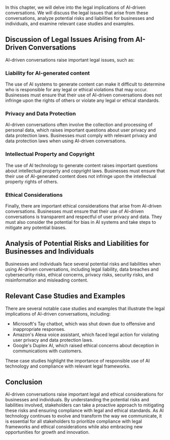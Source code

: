 
In this chapter, we will delve into the legal implications of AI-driven conversations. We will discuss the legal issues that arise from these conversations, analyze potential risks and liabilities for businesses and individuals, and examine relevant case studies and examples.

Discussion of Legal Issues Arising from AI-Driven Conversations
---------------------------------------------------------------

AI-driven conversations raise important legal issues, such as:

### Liability for AI-generated content

The use of AI systems to generate content can make it difficult to determine who is responsible for any legal or ethical violations that may occur. Businesses must ensure that their use of AI-driven conversations does not infringe upon the rights of others or violate any legal or ethical standards.

### Privacy and Data Protection

AI-driven conversations often involve the collection and processing of personal data, which raises important questions about user privacy and data protection laws. Businesses must comply with relevant privacy and data protection laws when using AI-driven conversations.

### Intellectual Property and Copyright

The use of AI technology to generate content raises important questions about intellectual property and copyright laws. Businesses must ensure that their use of AI-generated content does not infringe upon the intellectual property rights of others.

### Ethical Considerations

Finally, there are important ethical considerations that arise from AI-driven conversations. Businesses must ensure that their use of AI-driven conversations is transparent and respectful of user privacy and data. They must also consider the potential for bias in AI systems and take steps to mitigate any potential biases.

Analysis of Potential Risks and Liabilities for Businesses and Individuals
--------------------------------------------------------------------------

Businesses and individuals face several potential risks and liabilities when using AI-driven conversations, including legal liability, data breaches and cybersecurity risks, ethical concerns, privacy risks, security risks, and misinformation and misleading content.

Relevant Case Studies and Examples
----------------------------------

There are several notable case studies and examples that illustrate the legal implications of AI-driven conversations, including:

* Microsoft's Tay chatbot, which was shut down due to offensive and inappropriate responses.
* Amazon's Alexa voice assistant, which faced legal action for violating user privacy and data protection laws.
* Google's Duplex AI, which raised ethical concerns about deception in communications with customers.

These case studies highlight the importance of responsible use of AI technology and compliance with relevant legal frameworks.

Conclusion
----------

AI-driven conversations raise important legal and ethical considerations for businesses and individuals. By understanding the potential risks and liabilities involved, stakeholders can take a proactive approach to mitigating these risks and ensuring compliance with legal and ethical standards. As AI technology continues to evolve and transform the way we communicate, it is essential for all stakeholders to prioritize compliance with legal frameworks and ethical considerations while also embracing new opportunities for growth and innovation.
